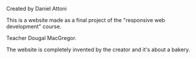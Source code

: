 
Created by Daniel Attoni

This is a website made as a final project of the "responsive web development" course. 

Teacher Dougal MacGregor.

The website is completely invented by the creator and it's about a bakery.